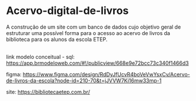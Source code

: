 # Acervo-digital-de-livros
A construção de um site com um banco de dados cujo objetivo geral de estruturar uma possível forma para o acesso ao acervo de livros da biblioteca para os alunos da escola ETEP. <br><br>

link modelo conceitual - sql: https://app.brmodeloweb.com/#!/publicview/668e9e72bcc73c340f1466d3

figma: https://www.figma.com/design/RdDyJfUcvR4boVeVwYsxCv/Acervo-de-livros-da-escola?node-id=210-70&t=jJVVW7Ki16mw33mp-1

site: https://bibliotecaetep.com.br/
